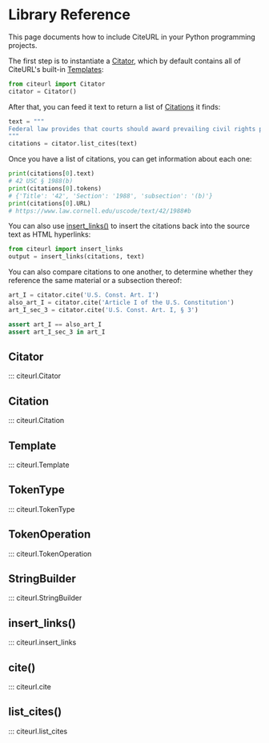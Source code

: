 # Library Reference

This page documents how to include CiteURL in your Python programming projects.

The first step is to instantiate a [Citator](#citator), which by default contains all of CiteURL's built-in [Templates](#templates):

``` python
from citeurl import Citator
citator = Citator()
```

After that, you can feed it text to return a list of [Citations](#citation) it finds:

``` python
text = """
Federal law provides that courts should award prevailing civil rights plaintiffs reasonable attorneys fees, 42 USC § 1988(b), and, by discretion, expert fees, id. at (c). This is because the importance of civil rights litigation cannot be measured by a damages judgment. See Riverside v. Rivera, 477 U.S. 561 (1986). But Evans v. Jeff D. upheld a settlement where the plaintiffs got everything they wanted, on condition that they waive attorneys' fees. 475 U.S. 717 (1986). This ruling lets savvy defendants create a wedge between plaintiffs and their attorneys, discouraging civil rights suits and undermining the court's logic in Riverside, 477 U.S. at 574-78.
"""
citations = citator.list_cites(text)
```

Once you have a list of citations, you can get information about each one:

```python
print(citations[0].text)
# 42 USC § 1988(b)
print(citations[0].tokens)
# {'Title': '42', 'Section': '1988', 'subsection': '(b)'}
print(citations[0].URL)
# https://www.law.cornell.edu/uscode/text/42/1988#b
```

You can also use [insert_links()](#insert_links) to insert the citations back into the source text as HTML hyperlinks:

``` python
from citeurl import insert_links
output = insert_links(citations, text)
```

You can also compare citations to one another, to determine whether they reference the same material or a subsection thereof:

```python
art_I = citator.cite('U.S. Const. Art. I')
also_art_I = citator.cite('Article I of the U.S. Constitution')
art_I_sec_3 = citator.cite('U.S. Const. Art. I, § 3')

assert art_I == also_art_I
assert art_I_sec_3 in art_I
```

## Citator

::: citeurl.Citator

## Citation

::: citeurl.Citation

## Template

::: citeurl.Template

## TokenType

::: citeurl.TokenType

## TokenOperation

::: citeurl.TokenOperation

## StringBuilder

::: citeurl.StringBuilder

## insert_links()

::: citeurl.insert_links

## cite()

::: citeurl.cite

## list_cites()

::: citeurl.list_cites

